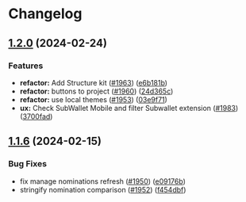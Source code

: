 # Changelog

## [1.2.0](https://github.com/paritytech/polkadot-staking-dashboard/compare/v1.1.6...v1.2.0) (2024-02-24)


### Features

* **refactor:** Add Structure kit ([#1963](https://github.com/paritytech/polkadot-staking-dashboard/issues/1963)) ([e6b181b](https://github.com/paritytech/polkadot-staking-dashboard/commit/e6b181be92c4abf706fd3b7bbe43bbf86abb6318))
* **refactor:** buttons to project ([#1960](https://github.com/paritytech/polkadot-staking-dashboard/issues/1960)) ([24d365c](https://github.com/paritytech/polkadot-staking-dashboard/commit/24d365cc7bc4ec42ff7240a5fd7d0b24285b94d4))
* **refactor:** use local themes ([#1953](https://github.com/paritytech/polkadot-staking-dashboard/issues/1953)) ([03e9f71](https://github.com/paritytech/polkadot-staking-dashboard/commit/03e9f7172a73d74b20fee0831bfd8fdc154f43c2))
* **ux:** Check SubWallet Mobile and filter Subwallet extension ([#1983](https://github.com/paritytech/polkadot-staking-dashboard/issues/1983)) ([3700fad](https://github.com/paritytech/polkadot-staking-dashboard/commit/3700fad464318bb7befd75ff254921c085cb194d))

## [1.1.6](https://github.com/paritytech/polkadot-staking-dashboard/compare/v1.1.5...v1.1.6) (2024-02-15)


### Bug Fixes

* fix manage nominations refresh ([#1950](https://github.com/paritytech/polkadot-staking-dashboard/issues/1950)) ([e09176b](https://github.com/paritytech/polkadot-staking-dashboard/commit/e09176bd74f4f78b1d8c2fb2779c77967a9f1c5d))
* stringify nomination comparison ([#1952](https://github.com/paritytech/polkadot-staking-dashboard/issues/1952)) ([f454dbf](https://github.com/paritytech/polkadot-staking-dashboard/commit/f454dbf4ee14745c6791b2d5ec763ad0a77d6fc2))
